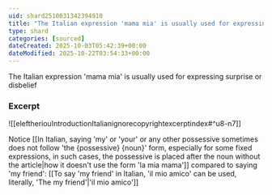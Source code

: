 ```yaml
---
uid: shard2510031342394910
title: "The Italian expression 'mama mia' is usually used for expressing surprise or disbelief"
type: shard
categories: [sourced]
dateCreated: 2025-10-03T05:42:39+00:00
dateModified: 2025-10-22T03:54:33+00:00
---
```

The Italian expression 'mama mia' is usually used for expressing surprise or disbelief
### Excerpt
![[eleftheriouIntroductionItalianignorecopyrightexcerptindex#^u8-n7]]

Notice [[In Italian, saying 'my' or 'your' or any other possessive sometimes does not follow 'the {possessive} {noun}' form, especially for some fixed expressions, in such cases, the possessive is placed after the noun without the article|how it doesn't use the form 'la mia mama']] compared to saying 'my friend': [[To say 'my friend' in Italian, 'il mio amico' can be used, literally, 'The my friend'|'il mio amico']]